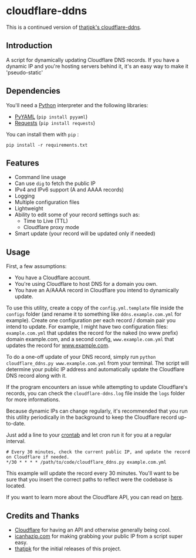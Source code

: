 cloudflare-ddns
===============
This is a continued version of [thatjpk's cloudflare-ddns](https://github.com/thatjpk/cloudflare-ddns).

Introduction
------------

A script for dynamically updating Cloudflare DNS records.
If you have a dynamic IP and you're hosting servers behind it, it's an easy way to make it 'pseudo-static'

Dependencies
------------

You'll need a [Python](https://www.python.org/downloads/) interpreter and the following libraries:

 - [PyYAML](https://bitbucket.org/xi/pyyaml) (`pip install pyyaml`)
 - [Requests](http://docs.python-requests.org/en/latest/) (`pip install
   requests`)

You can install them with `pip` :

	pip install -r requirements.txt
	
Features
-----
  - Command line usage
  - Can use `dig` to fetch the public IP
  - IPv4 and IPv6 support (A and AAAA records)
  - Logging
  - Multiple configuration files
  - Lightweight
  - Ability to edit some of your record settings such as:
  	- Time to Live (TTL)
	- Cloudflare proxy mode
  - Smart update (your record will be updated only if needed)

Usage
-----

First, a few assumptions:

  - You have a Cloudflare account.
  - You're using Cloudflare to host DNS for a domain you own.
  - You have an A/AAAA record in Cloudflare you intend to dynamically update.

To use this utility, create a copy of the `config.yml.template` file inside the `configs` folder (and
rename it to something like `ddns.example.com.yml` for example).  Create one configuration per each record / 
domain pair you intend to update.  For example, I might have two configuration
files: `example.com.yml` that updates the record for the naked (no www
prefix) domain example.com, and a second config, `www.example.com.yml` that updates the
record for www.example.com.

To do a one-off update of your DNS record, simply run `python
cloudflare_ddns.py www.example.com.yml` from your terminal.
The script will determine your public IP address and automatically update the
Cloudflare DNS record along with it.

If the program encounters an issue while attempting to update Cloudflare's 
records, you can check the `cloudflare-ddns.log` file inside the `logs` folder for more informations.

Because dynamic IPs can change regularly, it's recommended that you run this
utility periodically in the background to keep the Cloudflare record 
up-to-date.

Just add a line to your [crontab](http://en.wikipedia.org/wiki/Cron) and let
cron run it for you at a regular interval.

    # Every 30 minutes, check the current public IP, and update the record on Cloudflare if needed.
    */30 * * * * /path/to/code/cloudflare_ddns.py example.com.yml

This example will update the record every 30 minutes. You'll want to be sure
that you insert the correct paths to reflect were the codebase is located.

If you want to learn more about the Cloudflare API, you can read on
[here](http://www.cloudflare.com/docs/client-api.html).

Credits and Thanks
------------------

 - [Cloudflare](https://www.cloudflare.com/) for having an API and otherwise
   generally being cool.
 - [icanhazip.com](http://icanhazip.com/) for making grabbing your public IP
    from a script super easy.
 - [thatjpk](https://github.com/thatjpk/) for the initial releases of this project.

